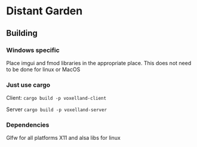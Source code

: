 # Distant Garden

## Building
### Windows specific
Place imgui and fmod libraries in the appropriate place.
This does not need to be done for linux or MacOS 

### Just use cargo 

Client:
`cargo build -p voxelland-client`

Server 
`cargo build -p voxelland-server`


### Dependencies
Glfw for all platforms
X11 and alsa libs for linux 
